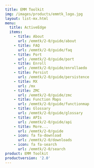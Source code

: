 ```yaml
---
title: EMM Toolkit
img: /images/products/emmtk_logo.jpg
layout: list-mx.html
menu:
  title: ActiveEdge
  items:
    - title: About
      url: /emmtk/2-0/guide/about
    - title: FAQ
      url: /emmtk/2-0/guide/faq
    - title: Port
      url: /emmtk/2-0/guide/port
    - title: Enroll
      url: /emmtk/2-0/guide/enrollaedo
    - title: Persist
      url: /emmtk/2-0/guide/persistence
    - title: MX
      url: /mx
    - title: ZMC
      url: /emmtk/2-0/guide/zmc
    - title: Function Maps
      url: /emmtk/2-0/guide/functionmap
    - title: Glossary
      url: /emmtk/2-0/guide/glossary
    - title: APIs
      url: /emmtk/2-0/guide/api
    - title: More...
      url: /emmtk/2-0/guide
    - icon: fa fa-download
      url: /emmtk/2-0/downloads
    - icon: fa fa-search
      url: /emmtk/2-0/search
product: EMM Toolkit
productversion: '2.0'
---
```

